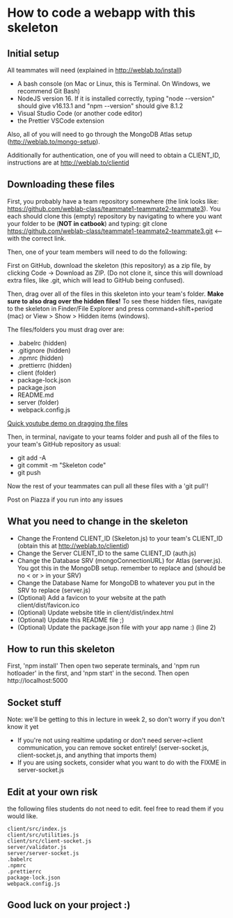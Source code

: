 # How to code a webapp with this skeleton

## Initial setup

All teammates will need (explained in http://weblab.to/install)
  - A bash console (on Mac or Linux, this is Terminal. On Windows, we recommend Git Bash)
  - NodeJS version 16. If it is installed correctly, typing "node --version" should give v16.13.1 and "npm --version" should give 8.1.2
  - Visual Studio Code (or another code editor)
  - the Prettier VSCode extension

Also, all of you will need to go through the MongoDB Atlas setup (http://weblab.to/mongo-setup). 

Additionally for authentication, one of you will need to obtain a CLIENT_ID, instructions are at http://weblab.to/clientid 

## Downloading these files

First, you probably have a team repository somewhere (the link looks like: https://github.com/weblab-class/teammate1-teammate2-teammate3). You each should clone this (empty) repository by navigating to where you want your folder to be (**NOT in catbook**) and typing: git clone https://github.com/weblab-class/teammate1-teammate2-teammate3.git <-- with the correct link.

Then, one of your team members will need to do the following: 

First on GitHub, download the skeleton (this repository) as a zip file, by clicking Code -> Download as ZIP. (Do not clone it, since this will download extra files, like .git, which will lead to GitHub being confused). 

Then, drag over all of the files in this skeleton into your team's folder. **Make sure to also drag over the hidden files!** To see these hidden files, navigate to the skeleton in Finder/File Explorer and press command+shift+period (mac) or View > Show > Hidden items (windows). 

The files/folders you must drag over are:
  - .babelrc (hidden)
  - .gitignore (hidden)
  - .npmrc (hidden)
  - .prettierrc (hidden)
  - client (folder)
  - package-lock.json
  - package.json
  - README.md
  - server (folder)
  - webpack.config.js

[Quick youtube demo on dragging the files](https://www.youtube.com/watch?v=7Q_xxowPW1c)

Then, in terminal, navigate to your teams folder and push all of the files to your team's GitHub repository as usual:
   - git add -A
   - git commit -m "Skeleton code"
   - git push 

Now the rest of your teammates can pull all these files with a 'git pull'!

Post on Piazza if you run into any issues

## What you need to change in the skeleton

- Change the Frontend CLIENT_ID (Skeleton.js) to your team's CLIENT_ID (obtain this at http://weblab.to/clientid)
- Change the Server CLIENT_ID to the same CLIENT_ID (auth.js) 
- Change the Database SRV (mongoConnectionURL) for Atlas (server.js). You got this in the MongoDB setup. remember to replace <password> and <dbname> (should be no < or > in your SRV)
- Change the Database Name for MongoDB to whatever you put in the SRV to replace <dbname> (server.js)
- (Optional) Add a favicon to your website at the path client/dist/favicon.ico
- (Optional) Update website title in client/dist/index.html
- (Optional) Update this README file ;)
- (Optional) Update the package.json file with your app name :) (line 2)
  
## How to run this skeleton
First, 'npm install'
Then open two seperate terminals, and 'npm run hotloader' in the first, and 'npm start' in the second.
Then open http://localhost:5000

## Socket stuff
Note: we'll be getting to this in lecture in week 2, so don't worry if you don't know it yet

- If you're not using realtime updating or don't need server->client communication, you can remove socket entirely! (server-socket.js, client-socket.js, and anything that imports them)
- If you are using sockets, consider what you want to do with the FIXME in server-socket.js

## Edit at your own risk

the following files students do not need to edit. feel free to read them if you would like.

```
client/src/index.js
client/src/utilities.js
client/src/client-socket.js
server/validator.js
server/server-socket.js
.babelrc
.npmrc
.prettierrc
package-lock.json
webpack.config.js
```

## Good luck on your project :)
